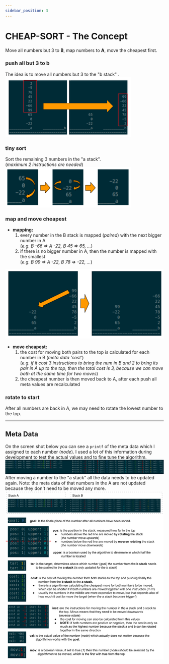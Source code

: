 ```yaml
---
sidebar_position: 3
---
```


# CHEAP-SORT - The Concept

Move all numbers but 3 to **B**, map numbers to **A**, move the cheapest first.

### push all but 3 to b

The idea is to move all numbers but 3 to the "b stack" .  
![move all but 3](./img/push_all_but_3.png)

### tiny sort

Sort the remaining 3 numbers in the "a stack".  
(_maximum 2 instructions are needed_)  
![tiny sort](./img/push_sort_3.png)

### map and move cheapest

- **mapping:**
  1. every number in the B stack is mapped (_paired_) with the next bigger number in A  
     (_e.g. B -66 => A -22, B 45 => 65, ..._)
  2. if there is no bigger number in A, then the number is mapped with the smallest  
     (_e.g. B 99 => A -22, B 78 => -22, ..._)

![map numbers](./img/push_map.png)

- **move cheapest:**
  1. the cost for moving both pairs to the top is calculated for each number in B (_meta data 'cost'_)  
     (_e.g. if it cost 3 instructions to bring the num in B and 2 to bring its pair in A up to the top, then the total cost is 3, because we can move both at the same time for two moves_)
  2. the cheapest number is then moved back to A, after each push all meta values are recalculated

### rotate to start

After all numbers are back in A, we may need to rotate the lowest number to the top.

---

## Meta Data

On the screen shot below you can see a `printf` of the meta data which I assigned to each number (_node_). I used a lot of this information during development to test the actual values and to fine tune the algorithm.  
![meta data](./img/meta_data.png)  
After moving a number to the "a stack" all the data needs to be updated again. Note: the meta data of that numbers in the A are not updated because they don't need to be moved any more.
![meta explain](./img/push_meta_explain.png)
